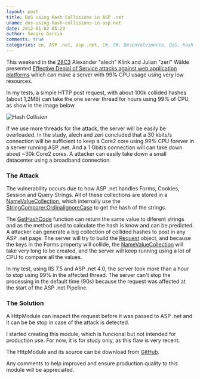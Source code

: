 ```yaml
---
layout: post
title: DoS using Hash Collisions in ASP .net
uname: dos-using-hash-collisions-in-asp.net
date: 2012-01-02 05:29
author: Sergio Garcia
comments: true
categories: en, ASP .net, asp .net, C#, C#, Desenvolvimento, DoS, hash collision attack, performance, Sem categoria, Tecnologia, vulnerability, zero day flow, zero day vulnerability
---
```


This weekend in the [28C3][] Alexander "alech" Klink and Julian "zeri" Wälde presented [Effective Denial of Service attacks against web application platforms][paper] which can make a server with 99% CPU usage using very low resources.

In my tests, a simple HTTP post request, with about 100k collided hashes (about 1,2MB) can take the one server thread for hours using 99% of CPU, as show in the image below.

![Hash Collision](http://blog.ginx.com.br/wp-content/uploads/2012/01/hash-collision-300x176.png)

If we use more threads for the attack, the server will be easily be overloaded. In the study, alech and zeri concluded that a 30 kbits/s connection will be sufficient to keep a Core2 core using 99% CPU forever in a server running ASP .net. And a 1 Gbit/s connection will can take down about ~30k Core2 cores. A attacker can easily take down a small datacenter using a broadband connection.

### The Attack

The vulnerability occurs due to how ASP .net handles Forms, Cookies, Session and Query Strings. All of these collections are stored in a [NameValueCollection][], which internally use the [StringComparer.OrdinalIgnoreCase][StringComparer_OrdinalIgnoreCase] to get the hash of the strings.

The [GetHashCode][StringComparer_GetHashCode] function can return the same value to diferent strings and as the method used to calculate the hash is know and can be predicted. A attacker can generate a big collection of collided hashes to post in any ASP .net page. The server will try to build the [Request][HttpContext_Request] object, and because the keys in the Forms property will collide, the  [NameValueCollection][] will take very long to be created, and the server will keep running using a lot of CPU to compare all the values.

In my test, using IIS 7.5 and ASP .net 4.0, the server took more than a hour to stop using 99% in the affected thread. The server can't stop the processing in the default time (90s) because the request was affected at the start of the ASP .net Pipeline.

### The Solution

A HttpModule can inspect the request before it was passed to ASP .net and it can be be stop in case of the attack is detected.

I started creating this module, which is funcional but not intended for production use. For now, it is for study only, as this flaw is very recent.

The HttpModule and its source can be download from [GitHub][HashCollisionDetector].

Any comments to help improved and ensure production quality to this module will be appreciated.


[28C3]: http://events.ccc.de/congress/2011/Fahrplan/ "28th Chaos Communication Congress"
[paper]: http://events.ccc.de/congress/2011/Fahrplan/events/4680.en.html "Effective Denial of Service attacks against web application platforms"
[NameValueCollection]: http://msdn.microsoft.com/en-us/library/system.collections.specialized.namevaluecollection.aspx
[StringComparer_OrdinalIgnoreCase]: http://msdn.microsoft.com/en-us/library/system.stringcomparer.ordinalignorecase.aspx
[StringComparer_GetHashCode]: http://msdn.microsoft.com/en-us/library/a04941bd.aspx "StringComparer.GetHashCode Method"
[HttpContext_Request]: http://msdn.microsoft.com/en-us/library/system.web.httpcontext.request.aspx "HttpContext.Request Property"
[HashCollisionDetector]: https://github.com/sergio-garcia/HashCollisionDetector
